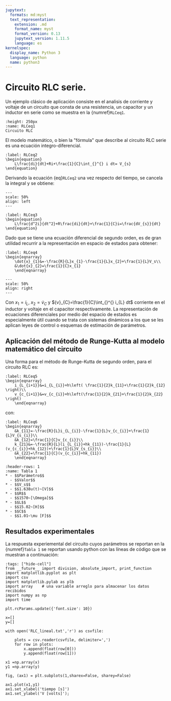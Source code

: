 ```yaml
---
jupytext:
  formats: md:myst
  text_representation:
    extension: .md
    format_name: myst
    format_version: 0.13
    jupytext_version: 1.11.5
    language: es
kernelspec:
  display_name: Python 3
  language: python
  name: python3
---
```


# Circuito RLC serie.

Un ejemplo clásico de aplicación consiste en el analisis de corriente y voltaje de un circuito que consta de una resistencia, un capacitor y un inductor en serie como se muestra en la {numref}`RLCeq1`. 

```{figure} /images/Fig1.png
:height: 250px
:name: RLCeq1
Circuito RLC
```
<div align='justify'>
El modelo matemático, o bien la "fórmula" que describe al circuito RLC serie es una ecuación integro-diferencial.
</div>

```{math}
:label: RLCeq2
\begin{equation}
    L\frac{di}{dt}+Ri+\frac{1}{C}\int_{}^{} i dt= V_{s} 
\end{equation}
```
Derivando la ecuación {eq}`RLCeq2` una vez respecto del tiempo, se cancela la integral y se obtiene:
```{figure} /images/Imagen10.png
---
scale: 50%
align: left
---
```

```{math}
:label: RLCeq3
\begin{equation}
    L\frac{d^2i}{dt^2}+R\frac{di}{dt}+\frac{1}{C}i=\frac{dV_{s}}{dt} 
\end{equation}
```
Dado que se tiene una ecuación diferencial de segundo orden, es de gran utilidad recurrir a la representación en espacio de estados para obtener:

```{math}
:label: RLCeq4
\begin{eqnarray}
	\dot{x}_{1}&=-\frac{R}{L}x_{1}-\frac{1}{L}x_{2}+\frac{1}{L}V_s\\ 
    &\dot{x}_{2}=\frac{1}{C}x_{1}
	\end{eqnarray}
```
```{figure} /images/Imagen11.png
---
scale: 50%
align: right
---
```

Con $x_{1}=\dot{i}_{L}$, $x_{2}=\dot{v}_{C}$ y ${v}_{C}=\frac{1}{C}\int_{}^{} i_{L} dt$ corriente en el inductor y voltaje en el capacitor respectivamente. La representación de ecuaciones diferenciales por medio del espacio de estados es especialmente útil cuando se trata con sistemas dinámicos a los que se les aplican leyes de control o esquemas de estimación de parámetros.

## Aplicación del método de Runge-Kutta al modelo matemático del circuito

Una forma para el método de Runge-Kutta de segundo orden, para el circuito RLC es:
```{math}
:label: RLCeq5
\begin{eqnarray}
	i_{L_{i+1}}&=i_{L_{i}}+h\left( \frac{1}{2}k_{11}+\frac{1}{2}k_{12} \right)\\
    v_{c_{i+1}}&=v_{c_{i}}+h\left(\frac{1}{2}k_{21}+\frac{1}{2}k_{22} \right)
	\end{eqnarray}
```
con:

```{math}
:label: RLCeq6
\begin{eqnarray}
	&k_{11}=-\frac{R}{L}i_{L_{i}}-\frac{1}{L}v_{c_{i}}+\frac{1}{L}V_{s_{i}}\\
    &k_{12}=\frac{1}{C}v_{c_{i}}\\
    k_{21}&=-\frac{R}{L}(i_{L_{i}}+hk_{11})-\frac{1}{L}(v_{c_{i}}+hk_{12})+\frac{1}{L}V_{s_{i}}\\
    &k_{22}=\frac{1}{C}(v_{c_{i}}+hk_{11})
	\end{eqnarray}
```

```{list-table} Tabla de parámetros
:header-rows: 1
:name: Tabla 1
* - $$Parámetro$$
  - $$Valor$$
* - $$V_s$$
  - $$1.638u(t)~[V]$$
* - $$R$$
  - $$1570~[\Omega]$$
* - $$L$$  
  - $$15.02~[H]$$ 
* - $$C$$ 
  - $$1.01~\mu [F]$$
```
## Resultados experimentales

La respuesta experiemental del circuito cuyos parámetros se reportan en la {numref}`Tabla 1` se reportan usando python con las líneas de código que se muestran a continuación:


```{code-cell}
:tags: ["hide-cell"]
from __future__ import division, absolute_import, print_function
import matplotlib.pyplot as plt
import csv
import matplotlib.pylab as plb
import array    # una variable arreglo para almacenar los datos recibidos
import numpy as np
import time  
```
```{code-cell}
plt.rcParams.update({'font.size': 10})

x=[]
y=[]

with open('RLC_lineal.txt','r') as csvfile:
  
    plots = csv.reader(csvfile, delimiter=',')
    for row in plots:
        x.append(float(row[0]))
        y.append(float(row[1]))

x1 =np.array(x)       
y1 =np.array(y)

fig, (ax1) = plt.subplots(1,sharex=False, sharey=False)

ax1.plot(x1,y1)
ax1.set_xlabel('tiempo [s]')
ax1.set_ylabel('V [volts]');
```